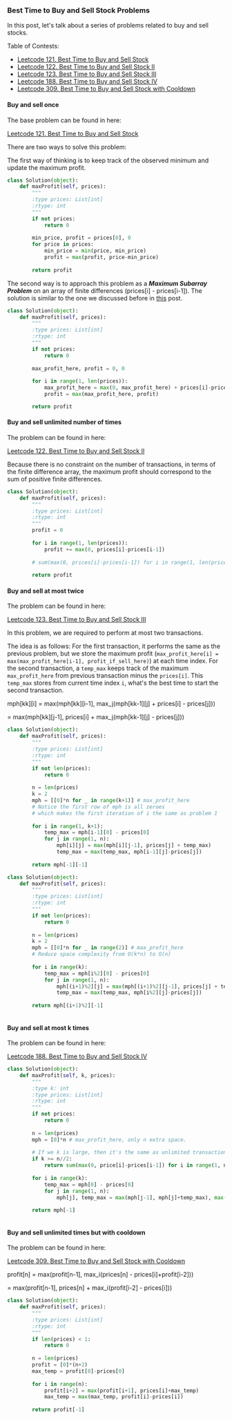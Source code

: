 ### Best Time to Buy and Sell Stock Problems

In this post, let's talk about a series of problems related to buy and sell stocks.


Table of Contests:
- [Leetcode 121. Best Time to Buy and Sell Stock](#121_btbss1)
- [Leetcode 122. Best Time to Buy and Sell Stock II](#122_btbss2)
- [Leetcode 123. Best Time to Buy and Sell Stock III](#123_btbss3)
- [Leetcode 188. Best Time to Buy and Sell Stock IV](#188_btbss4)
- [Leetcode 309. Best Time to Buy and Sell Stock with Cooldown](#309_btbss5)



#### Buy and sell once
<a name='121_btbss1'></a>

The base problem can be found in here:

[Leetcode 121. Best Time to Buy and Sell Stock](https://leetcode.com/problems/best-time-to-buy-and-sell-stock/description/)

There are two ways to solve this problem: 

The first way of thinking is to keep track of the observed minimum and update the maximum profit.

```python
class Solution(object):
    def maxProfit(self, prices):
        """
        :type prices: List[int]
        :rtype: int
        """
        if not prices:
            return 0
        
        min_price, profit = prices[0], 0
        for price in prices:
            min_price = min(price, min_price)
            profit = max(profit, price-min_price)
        
        return profit
```

The second way is to approach this problem as a ***Maximum Subarray Problem*** on an array of finite differences (prices[i] - prices[i-1]). The solution is similar to the one we discussed before in [this](https://weitongruan.github.io/coding/algorithms/continuous_sum_problems) post.

```python
class Solution(object):
    def maxProfit(self, prices):
        """
        :type prices: List[int]
        :rtype: int
        """
        if not prices:
            return 0
        
        max_profit_here, profit = 0, 0
        
        for i in range(1, len(prices)):
            max_profit_here = max(0, max_profit_here) + prices[i]-prices[i-1]
            profit = max(max_profit_here, profit)

        return profit
```

#### Buy and sell unlimited number of times
<a name='122_btbss2'></a>

The problem can be found in here:

[Leetcode 122. Best Time to Buy and Sell Stock II](https://leetcode.com/problems/best-time-to-buy-and-sell-stock-ii/description/)

Because there is no constraint on the number of transactions, in terms of the finite difference array, the maximum profit should correspond to the sum of positive finite differences.

```python
class Solution(object):
    def maxProfit(self, prices):
        """
        :type prices: List[int]
        :rtype: int
        """
        profit = 0
        
        for i in range(1, len(prices)):
            profit += max(0, prices[i]-prices[i-1])
            
        # sum(max(0, prices[i]-prices[i-1]) for i in range(1, len(prices)))
            
        return profit
```

#### Buy and sell at most twice

<a name='123_btbss3'></a>

The problem can be found in here:

[Leetcode 123. Best Time to Buy and Sell Stock III](https://leetcode.com/problems/best-time-to-buy-and-sell-stock-iii/description/)

In this problem, we are required to perform at most two transactions.

The idea is as follows: For the first transaction, it performs the same as the previous problem, but we store the maximum profit (`max_profit_here[i] = max(max_profit_here[i-1], profit_if_sell_here)`) at each time index. For the second transaction, a `temp_max` keeps track of the maximum `max_profit_here` from previous transaction minus the `prices[i]`. This `temp_max` stores from current time index `i`, what's the best time to start the second transaction. 


mph[kk][i] = max(mph[kk][i-1], max_j(mph[kk-1][j] + prices[i] - prices[j]))

= max(mph[kk][j-1], prices[i] + max_j(mph[kk-1][j] - prices[j]))

```python
class Solution(object):
    def maxProfit(self, prices):
        """
        :type prices: List[int]
        :rtype: int
        """
        if not len(prices):
            return 0
        
        n = len(prices)
        k = 2
        mph = [[0]*n for _ in range(k+1)] # max_profit_here
        # Notice the first row of mph is all zeroes
        # which makes the first iteration of i the same as problem 1
        
        for i in range(1, k+1):
            temp_max = mph[i-1][0] - prices[0]
            for j in range(1, n):
                mph[i][j] = max(mph[i][j-1], prices[j] + temp_max)
                temp_max = max(temp_max, mph[i-1][j]-prices[j])
                
        return mph[-1][-1]
```

```python
class Solution(object):
    def maxProfit(self, prices):
        """
        :type prices: List[int]
        :rtype: int
        """
        if not len(prices):
            return 0
        
        n = len(prices)
        k = 2
        mph = [[0]*n for _ in range(2)] # max_profit_here
        # Reduce space complexity from O(k*n) to O(n)
        
        for i in range(k):
            temp_max = mph[i%2][0] - prices[0]
            for j in range(1, n):
                mph[(i+1)%2][j] = max(mph[(i+1)%2][j-1], prices[j] + temp_max)
                temp_max = max(temp_max, mph[i%2][j]-prices[j])
                
        return mph[(i+1)%2][-1]
        
```

#### Buy and sell at most k times

<a name='188_btbss4'></a>

The problem can be found in here:

[Leetcode 188. Best Time to Buy and Sell Stock IV](https://leetcode.com/problems/best-time-to-buy-and-sell-stock-iv/description/)

```python
class Solution(object):
    def maxProfit(self, k, prices):
        """
        :type k: int
        :type prices: List[int]
        :rtype: int
        """
        if not prices:
            return 0
            
        n = len(prices)
        mph = [0]*n # max_profit_here, only n extra space.
        
        # If we k is large, then it's the same as unlimited transactions.
        if k >= n//2:
            return sum(max(0, price[i]-prices[i-1]) for i in range(1, n))
        
        for i in range(k):
            temp_max = mph[0] - prices[0]
            for j in range(1, n):
                mph[j], temp_max = max(mph[j-1], mph[j]+temp_max), max(temp_max, mph[j]-prices[j])
        
        return mph[-1]
        
```

#### Buy and sell unlimited times but with cooldown

<a name='309_btbss5'></a>

The problem can be found in here:

[Leetcode 309. Best Time to Buy and Sell Stock with Cooldown](https://leetcode.com/problems/best-time-to-buy-and-sell-stock-with-cooldown/description/)


profit[n] = max(profit[n-1], max_i(prices[n] - prices[i]+profit[i-2]))

= max(profit[n-1], prices[n] + max_i(profit[i-2] - prices[i]))



```python
class Solution(object):
    def maxProfit(self, prices):
        """
        :type prices: List[int]
        :rtype: int
        """
        if len(prices) < 1:
            return 0
        
        n = len(prices)
        profit = [0]*(n+2)
        max_temp = profit[0]-prices[0]
        
        for i in range(n):
            profit[i+2] = max(profit[i+1], prices[i]+max_temp)
            max_temp = max(max_temp, profit[i]-prices[i])
        
        return profit[-1]
```

